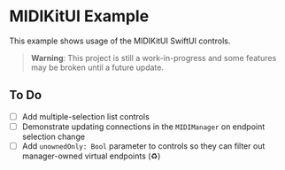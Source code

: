 # MIDIKitUI Example

This example shows usage of the MIDIKitUI SwiftUI controls.

> **Warning**: This project is still a work-in-progress and some features may be broken until a future update.

## To Do

- [ ] Add multiple-selection list controls
- [ ] Demonstrate updating connections in the `MIDIManager` on endpoint selection change
- [ ] Add `unownedOnly: Bool` parameter to controls so they can filter out manager-owned virtual endpoints (♻️)